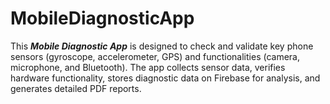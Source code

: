 # MobileDiagnosticApp

This ***Mobile Diagnostic App*** is designed to check and validate key phone sensors (gyroscope, accelerometer, GPS) and functionalities (camera, microphone, and Bluetooth). The app collects sensor data, verifies hardware functionality, stores diagnostic data on Firebase for analysis, and generates detailed PDF reports.
